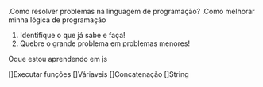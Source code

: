 .Como resolver problemas na linguagem de programação?
.Como melhorar minha lógica de programação

1. Identifique o que já sabe e faça!
2. Quebre o grande problema em problemas menores!

Oque estou aprendendo em js

[]Executar funções
[]Váriaveis
[]Concatenação
[]String